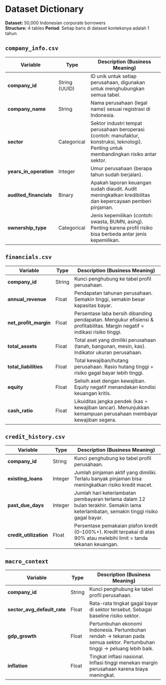 # Dataset Dictionary

**Dataset:** 50,000 Indonesian corporate borrowers  
**Structure:** 4 tables
**Period**: Setiap baris di dataset konteksnya adalah 1 tahun

## `company_info.csv`
| Variable               | Type          | Description (Business Meaning)                                                                                                             |
| ---------------------- | ------------- | ------------------------------------------------------------------------------------------------------------------------------------------ |
| **company_id**         | String (UUID) | ID unik untuk setiap perusahaan, digunakan untuk menghubungkan semua tabel.                                                                |
| **company_name**       | String        | Nama perusahaan (legal name) sesuai registrasi di Indonesia.                                                                               |
| **sector**             | Categorical   | Sektor industri tempat perusahaan beroperasi (contoh: manufaktur, konstruksi, teknologi). Penting untuk membandingkan risiko antar sektor. |
| **years_in_operation** | Integer       | Umur perusahaan (berapa tahun sudah berjalan).                                                                                             |
| **audited_financials** | Binary        | Apakah laporan keuangan sudah diaudit. Audit meningkatkan kredibilitas dan kepercayaan pemberi pinjaman.                                   |
| **ownership_type**     | Categorical   | Jenis kepemilikan (contoh: swasta, BUMN, asing). Penting karena profil risiko bisa berbeda antar jenis kepemilikan.                        |

## `financials.csv`

| Variable              | Type   | Description (Business Meaning)                                                                                             |
| --------------------- | ------ | -------------------------------------------------------------------------------------------------------------------------- |
| **company_id**        | String | Kunci penghubung ke tabel profil perusahaan.                                                                               |
| **annual_revenue**    | Float  | Pendapatan tahunan perusahaan. Semakin tinggi, semakin besar kapasitas bayar.                                              |
| **net_profit_margin** | Float  | Persentase laba bersih dibanding pendapatan. Mengukur efisiensi & profitabilitas. Margin negatif = indikasi risiko tinggi. |
| **total_assets**      | Float  | Total aset yang dimiliki perusahaan (tanah, bangunan, mesin, kas). Indikator ukuran perusahaan.                            |
| **total_liabilities** | Float  | Total kewajiban/hutang perusahaan. Rasio hutang tinggi = risiko gagal bayar lebih tinggi.                                  |
| **equity**            | Float  | Selisih aset dengan kewajiban. Equity negatif menandakan kondisi keuangan kritis.                                          |
| **cash_ratio**        | Float  | Likuiditas jangka pendek (kas ÷ kewajiban lancar). Menunjukkan kemampuan perusahaan membayar kewajiban segera.             |

## `credit_history.csv`
| Variable               | Type    | Description (Business Meaning)                                                                                                       |
| ---------------------- | ------- | ------------------------------------------------------------------------------------------------------------------------------------ |
| **company_id**         | String  | Kunci penghubung ke tabel profil perusahaan.                                                                                         |
| **existing_loans**     | Integer | Jumlah pinjaman aktif yang dimiliki. Terlalu banyak pinjaman bisa meningkatkan risiko kredit macet.                                  |
| **past_due_days**      | Integer | Jumlah hari keterlambatan pembayaran terlama dalam 12 bulan terakhir. Semakin lama keterlambatan, semakin tinggi risiko gagal bayar. |
| **credit_utilization** | Float   | Persentase pemakaian plafon kredit (0–100%+). Kredit terpakai di atas 90% atau melebihi limit = tanda tekanan keuangan.              |
## `macro_context`
| Variable                    | Type   | Description (Business Meaning)                                                                                          |
| --------------------------- | ------ | ----------------------------------------------------------------------------------------------------------------------- |
| **company_id**              | String | Kunci penghubung ke tabel profil perusahaan.                                                                            |
| **sector_avg_default_rate** | Float  | Rata-rata tingkat gagal bayar di sektor tersebut. Sebagai baseline risiko sektor.                                       |
| **gdp_growth**              | Float  | Pertumbuhan ekonomi Indonesia. Pertumbuhan rendah → tekanan pada semua sektor. Pertumbuhan tinggi → peluang lebih baik. |
| **inflation**               | Float  | Tingkat inflasi nasional. Inflasi tinggi menekan margin perusahaan karena biaya meningkat.                              |
